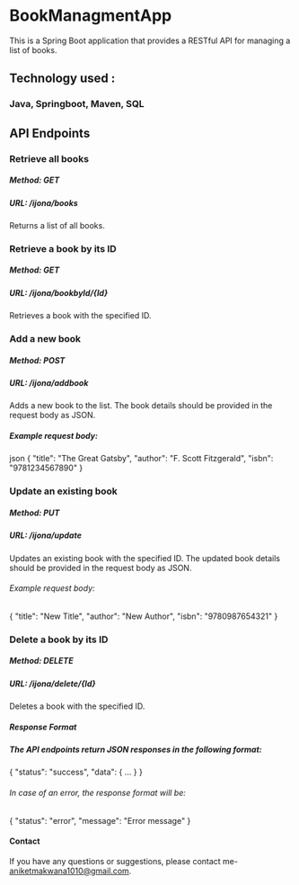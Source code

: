 # BookManagmentApp
This is a Spring Boot application that provides a RESTful API for managing a list of books. 
## Technology used :
### Java, Springboot, Maven, SQL

## API Endpoints
### Retrieve all books
##### Method: GET
##### URL: /ijona/books
Returns a list of all books.

### Retrieve a book by its ID
##### Method: GET
##### URL: /ijona/bookbyId/{Id}
Retrieves a book with the specified ID.

### Add a new book
 ##### Method: POST
##### URL: /ijona/addbook
Adds a new book to the list. The book details should be provided in the request body as JSON.

##### Example request body:

json
{
  "title": "The Great Gatsby",
  "author": "F. Scott Fitzgerald",
  "isbn": "9781234567890"
}


### Update an existing book
##### Method: PUT
##### URL: /ijona/update
Updates an existing book with the specified ID. The updated book details should be provided in the request body as JSON.

###### Example request body:

{
  "title": "New Title",
  "author": "New Author",
  "isbn": "9780987654321"
}



### Delete a book by its ID
##### Method: DELETE
##### URL: /ijona/delete/{Id}
Deletes a book with the specified ID.

##### Response Format
##### The API endpoints return JSON responses in the following format:

{
  "status": "success",
  "data": { ... }
}

###### In case of an error, the response format will be:


{
  "status": "error",
  "message": "Error message"
}


#### Contact
If you have any questions or suggestions, please contact me- aniketmakwana1010@gmail.com.





